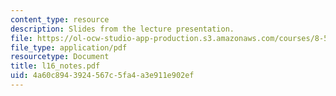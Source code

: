 ```yaml
---
content_type: resource
description: Slides from the lecture presentation.
file: https://ol-ocw-studio-app-production.s3.amazonaws.com/courses/8-591j-systems-biology-fall-2004/4a60c8943924567c5fa4a3e911e902ef_l16_notes.pdf
file_type: application/pdf
resourcetype: Document
title: l16_notes.pdf
uid: 4a60c894-3924-567c-5fa4-a3e911e902ef
---
```


